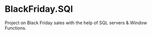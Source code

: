 # BlackFriday.SQl
Project on Black Friday sales with the help of SQL servers &amp; Window Functions.
